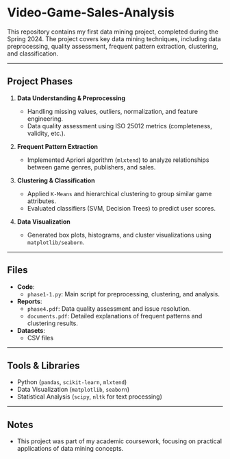 # Video-Game-Sales-Analysis

This repository contains my first data mining project, completed during the Spring 2024. The project covers key data mining techniques, including data preprocessing, quality assessment, frequent pattern extraction, clustering, and classification.

---

## Project Phases  
1. **Data Understanding & Preprocessing**  
   - Handling missing values, outliers, normalization, and feature engineering.  
   - Data quality assessment using ISO 25012 metrics (completeness, validity, etc.).  

2. **Frequent Pattern Extraction**  
   - Implemented Apriori algorithm (`mlxtend`) to analyze relationships between game genres, publishers, and sales.  

3. **Clustering & Classification**  
   - Applied `K-Means` and hierarchical clustering to group similar game attributes.  
   - Evaluated classifiers (SVM, Decision Trees) to predict user scores.  

4. **Data Visualization**  
   - Generated box plots, histograms, and cluster visualizations using `matplotlib/seaborn`.  

---

## Files  
- **Code**:  
  - `phase1-1.py`: Main script for preprocessing, clustering, and analysis.  
- **Reports**:  
  - `phase4.pdf`: Data quality assessment and issue resolution.  
  - `documents.pdf`: Detailed explanations of frequent patterns and clustering results.  
- **Datasets**:  
  - CSV files  

---

## Tools & Libraries  
- Python (`pandas`, `scikit-learn`, `mlxtend`)  
- Data Visualization (`matplotlib`, `seaborn`)  
- Statistical Analysis (`scipy`, `nltk` for text processing)  

---

## Notes  
- This project was part of my academic coursework, focusing on practical applications of data mining concepts.  
